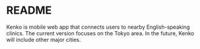 # README

Kenko is mobile web app that connects users to nearby English-speaking clinics. The current version focuses on the Tokyo area. In the future, Kenko will include other major cities.
